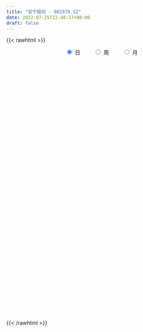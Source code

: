 ```yaml
---
title: "安宁股份 - 002978.SZ"
date: 2022-07-25T22:48:17+08:00
draft: false
---
```

{{< rawhtml >}}
    <div style="text-align: center">
        <label style="padding: 1rem;"><input style="margin-right: .5rem" type="radio" name="period" value="D" checked onclick="period_change(this)">日</label>
        <label style="padding: 1rem;"><input style="margin-right: .5rem" type="radio" name="period" value="W" onclick="period_change(this)">周</label>
        <label style="padding: 1rem;"><input style="margin-right: .5rem" type="radio" name="period" value="M" onclick="period_change(this)">月</label>
    </div>
    <div id="chart" style="height: 700px;"></div> 
    <script type="text/javascript">
        const D_v = [95814.92,96654.6,95245.14,101621.81,68800.71,81850.27,70429.69,54459.33,59756.52,39263.49,86643.15,101919.75,69423.11,63863.58,62317.16,41363.12,47388.1,41435.43,40591.69,34216.13,41572.35,48625.97,32873.42,42401.51,45626.53,32761.44,24142.74,28731.56,20623.62,19267.63,20630.32,18630.03,17048.21,18215.62,31027.39,29945.19,19089.21,28182.21,13412.36,14943.0,16882.85,13928.84,12139.26,12922.0,10351.16,10942.67,12794.0,20572.51,27291.6,15106.0,11333.77,10416.66,9483.19,9647.35,12047.93,7467.19,9326.94,23220.28,27192.62,45254.42,20535.54,10472.0,24073.85,19390.97,22606.52,15340.34,16411.68,15046.03,12031.88,34583.54,23848.94,23774.74,12189.77,18792.98,18516.32,12279.77,15526.81,29021.49,28673.59,17594.54,26270.42,40871.96,26616.85,19488.66,22495.65,17305.03,59827.82,48949.29,92340.8,87877.85,92966.49,91778.68,67272.81,63987.32,66989.63,45075.08,48767.7,40428.1,34795.45,30723.63,32086.15,25218.9,43223.51,36331.15,37464.68,27969.0,32568.96,21645.77,37714.27,28684.31,24602.97,30551.97,43300.5,34220.24,44445.27,38232.26,27955.92,30599.81,23529.69,22885.73,23606.81,29686.16,27005.78,27962.24,44401.2,39962.07,67015.77,72530.91,61560.85,38237.37,38616.55,27626.0,40446.48,20715.0,23560.94,15232.75,27036.08,37514.6,32581.37,41791.73,28576.36,22157.8,29550.0,28988.83,21484.68,29149.38,23136.08,22053.86,22583.67,40887.81,37749.24,42212.72,32177.0,50723.36,35018.38,36129.77,22851.77,26838.08,22469.36,15997.0,45602.0,34599.44,20421.21,32901.83,29115.46,24856.55,15146.49,17846.97,12111.0,18817.29,11864.25,10619.52,16914.26,13916.61,14373.0,26431.26,10612.73,12427.41,14927.54,23660.93,32268.21,14111.46,16748.52,14379.84,13497.0,33900.98,24403.15,20259.0,15268.64,15876.52,12481.14,13343.9,17975.77,27000.17,29498.67,29200.15,28409.21,41295.24,30617.3,31640.01,50041.76,24690.31,45302.34,75488.05,62860.56,55584.53,29411.0,31507.06,26014.52,28502.77,25880.88,19895.5,35549.68,16162.13,20214.89,19869.19,20988.07,17283.43,21967.74,23496.2,23361.94,23417.09,21881.58,20585.18,33083.46,22639.84,46801.4,64681.05,47919.72,40912.77,46172.6,43257.76,34644.82,42835.5,30504.6,35242.86,23993.3,27882.73,29696.0,33515.48,24242.11,22953.88,29008.64,27833.6,27480.6,32863.41,26776.58,37859.67,40253.25,63979.86,102060.07,52266.0,39175.48,30150.62,22636.34,26178.65,28715.93,34182.55,25703.97,36824.61,39029.08,36911.67,29603.7,26613.59,26153.75,31237.12,68080.67,64589.15,38002.93,27744.07,27985.53,34205.36,37305.91,35730.37,34926.82,29783.9,27258.98,29155.65,77793.32,64099.38,51596.59,74186.23,72834.15,61219.36,109732.31,110051.36,52868.02,72593.29,45906.42,35816.9,35844.34,38030.67,39095.73,54718.75,49515.61,63297.08,57856.45,50411.68,36454.0,43665.45,43729.18,38118.51,27441.27,26111.01,15247.49,21639.92,21576.32,27870.18,19777.08,18122.37,23510.83,22549.77,18173.54,25478.49,20295.23,19357.44,18954.24,33707.32,24176.07,45344.36,20630.0,19013.97,32875.36,17991.0,16583.0,21062.0,17959.0,21942.0,23212.92,20242.66,22356.0,20222.1,17211.0,16879.0,34966.17,22925.12,22629.0,30657.49,57420.03,35098.0,23795.99,26387.0,24465.46,22913.79,17137.0,21434.0,21571.12,23416.97,20379.63,15751.44,28146.35,23966.83,23054.18,19456.0,19887.83,16508.35,17961.41,24167.9,14017.0,13815.37,18107.0,11915.29,10565.3,18308.22,15567.3,17070.44,18625.0,18781.87,18576.0,13179.09,13187.0,11811.75,29597.0,24977.41,18118.69,17802.0,13191.68,17249.04,15437.22,18243.0,19929.14,18686.0,15784.03,13377.91,14102.57,18681.42,19778.87,13537.98,17141.17,17859.47,19270.66,11380.08,14133.31,12725.6,21255.66,16121.13,15522.0,15684.0,23301.92,18225.52,34875.17,23954.0,19816.09,25202.26,22665.15,16934.59,27952.92,24537.42,18786.88,15266.38,20175.82,27311.38,23568.1,16157.46,10857.71,17913.74,33841.3,24519.0,20740.78,19752.0,21734.89,14697.03,12588.87,11178.11,10160.73,31506.46,16338.66,12312.69,11091.41,8330.61,15119.0,10535.0,16556.2,10983.25,10939.08,18420.57,17700.54,9051.67,16567.0,38036.29,25029.45,15882.64,28641.59,18956.87,12034.03,8770.18,20329.76,17074.42,10790.58,10770.95,10935.0,9025.0,14510.81,17259.0,21452.76,34049.16,22896.11,13535.81,15419.0,15726.0,11854.0,12408.0,19523.81,22332.11,37466.9,17051.93,19388.1,13703.0,17976.16,23516.63,19572.63,18555.64,24434.0,23696.09,20141.81,30178.58,44939.84,43543.24,26130.79,35918.67,34940.15,41847.95,37275.29,46432.77,99239.24,128899.59,123302.22,95448.58,74189.93,56982.31,137372.78,107723.52,77265.86,53137.42,50186.0,40388.0,126651.6,189274.83,156536.98,112266.95]
const D_histogram = [0.0,-0.0178689459,0.1008202726,0.2769518224,0.2724535457,0.4479160772,0.4968502165,0.3172769067,0.1576086926,0.070119764,0.2594887936,0.4114810984,0.4654086661,0.4495161872,0.1880066097,0.0462053208,-0.0796073558,-0.1350150927,-0.170523681,-0.1938624981,-0.1402615035,-0.1175074906,-0.1360725767,-0.1096910708,-0.2030514924,-0.301651091,-0.3887437536,-0.4957195332,-0.4858900586,-0.4309750978,-0.3528887645,-0.2546337007,-0.2433959174,-0.2369554566,-0.2703336599,-0.3135400119,-0.2846220444,-0.3568694407,-0.3711382966,-0.2976956528,-0.2260554538,-0.1632525004,-0.1089087104,-0.093100005,-0.0873828063,-0.0893676635,-0.0250346768,0.0041593537,-0.1567750145,-0.2174861215,-0.2187209018,-0.1897719539,-0.1710692251,-0.1210885561,-0.0653347437,-0.0304342384,-0.0288714808,0.0475061996,0.1430517683,0.2254932216,0.1474668041,0.102804435,0.1698675211,0.2602974029,0.3568485021,0.3964783729,0.4185098317,0.3961314976,0.3334246783,0.3685833832,0.3711398899,0.388019943,0.3450999142,0.2157457845,0.1629501083,0.1292653725,0.1339190805,0.1735405781,0.1011422628,0.079521316,0.1206731027,0.2070336359,0.2312154325,0.2095247522,0.198670379,0.1589862955,0.2133548099,0.3016392987,0.4550057486,0.6681673101,0.8805830538,1.0576911165,1.009521028,1.0807512801,1.1019212394,1.0983039378,0.9785576269,0.7505039199,0.6256301501,0.347824071,0.1379047855,0.0195162281,-0.10171137,0.0020392881,-0.1115531511,-0.2441203426,-0.4544650636,-0.5221691624,-0.6629318719,-0.7723114332,-0.7926234001,-0.8818735159,-0.9093649191,-0.8646390842,-0.6799344793,-0.7181224321,-0.7002853319,-0.7896233392,-0.677363072,-0.6473024574,-0.708430438,-0.6227834663,-0.5305358906,-0.4109743372,-0.1615611541,0.0174115869,0.1753589008,0.0063999137,-0.3420224946,-0.4545855363,-0.4927899197,-0.5782646809,-0.4303837035,-0.3102133829,-0.3017106056,-0.2417033899,-0.0901058427,0.1105189489,0.2577137759,0.1263526255,0.1479990194,0.0419900483,0.0541599738,0.143469793,0.1893286152,0.2019267978,0.1810700267,0.0971671552,0.1476800587,0.3273208511,0.4762633197,0.5823933001,0.6707527573,0.8649813559,0.8881370766,0.7350973326,0.5168976206,0.2100431041,0.0661687347,-0.0555917151,0.1199866612,0.080613215,0.0232642128,-0.0832415188,-0.3398674264,-0.5704210494,-0.5944720339,-0.5764583568,-0.5278807464,-0.5527488857,-0.4723927857,-0.4109065017,-0.4324572032,-0.3360980419,-0.3303028701,-0.429962019,-0.4657073576,-0.4239959487,-0.270500519,-0.0384165734,-0.0365495448,-0.0334883151,0.0181005166,0.045029398,0.1277397497,0.3301306175,0.4544976024,0.4719893598,0.4115666161,0.3868627755,0.323056995,0.2252260122,0.2306610259,0.1953495614,0.178024496,0.0901506256,0.0377639962,0.0696306312,0.1448182564,0.245439816,0.2342769796,0.1862862442,0.2525971123,0.4439340631,0.7153564587,0.6701188558,0.6244455754,0.4352423316,0.2651973609,0.1288717339,0.086265622,0.0157313997,-0.1739451009,-0.2633084891,-0.2896182652,-0.2928750807,-0.250850196,-0.2120691963,-0.1870818426,-0.1084440729,-0.0294105429,-0.0250426007,-0.0261640183,-0.0676218859,0.0351678344,-0.0259883023,0.260086259,0.5044255286,0.6671660885,0.6589440406,0.6312016415,0.7584422098,0.7204299936,0.540262416,0.4840626276,0.4710301886,0.4144643866,0.4104908905,0.3519619156,0.1262111693,-0.0249639214,-0.257346314,-0.4180930752,-0.3994778597,-0.355937581,-0.272080713,-0.2560747059,-0.0607662491,-0.0637555805,-0.3732506249,-0.9356401067,-1.2515916901,-1.3936654385,-1.4837784659,-1.4196223734,-1.3029351352,-1.130942612,-0.9875220138,-0.9087588085,-0.8968299688,-0.9981250241,-0.9177418111,-0.7779387653,-0.538163246,-0.4276737516,-0.2517876568,-0.0639802568,0.2020100925,0.3373121748,0.4217685969,0.490027132,0.5702414681,0.650530275,0.6607183562,0.5272876482,0.4978944367,0.3924407374,0.3958334431,0.5518846006,0.6480383518,0.7218300259,0.8226789997,0.8803565821,0.9589137688,1.194225741,0.8624292571,0.6309497292,0.305841124,-0.0418232407,-0.1702391273,-0.2109122537,-0.1978061137,-0.2271713965,-0.1126211658,-0.1663336539,-0.045346488,-0.1044503841,-0.2584174189,-0.3751142632,-0.2955525454,-0.4959754713,-0.7766492787,-0.8422503694,-0.9872222349,-0.9691522496,-0.9005978162,-0.778967442,-0.7007846972,-0.6638225029,-0.5548419824,-0.5117456106,-0.3565982117,-0.2457533986,-0.2432319778,-0.2041605709,-0.1820538036,-0.1426061308,-0.0066021989,0.0347498424,-0.198622029,-0.3138922502,-0.3496569187,-0.4701252426,-0.4786678879,-0.430835125,-0.441728473,-0.3985076444,-0.301666697,-0.2311280684,-0.12663935,-0.0015929712,0.1093653915,0.1645844671,0.2454151048,0.3355874172,0.4165504076,0.5095219159,0.6167486398,0.8056556395,0.8183154806,0.8137047567,0.7398585605,0.6592633022,0.6007727405,0.497207083,0.4149956173,0.3482559941,0.2275483071,0.1968862291,0.1721292999,0.2279221052,0.2356693728,0.2423536674,0.2034347483,0.2166430467,0.1987961903,0.0841094797,-0.0324855501,-0.0681475122,-0.1174277848,-0.2291904764,-0.2926863483,-0.3078939767,-0.303461864,-0.2588190344,-0.1785979003,-0.0645589985,-0.0225849391,0.0378035929,0.0528752934,0.0820286962,0.1087203583,0.2005069323,0.2320986408,0.2001637486,0.1455838961,0.1259268665,0.1544292926,0.1270316963,0.1097779333,-0.0127826951,-0.1751101859,-0.2698530491,-0.3779185072,-0.4373920328,-0.3448699695,-0.2185800442,-0.0842671587,0.0501400512,0.1257539469,0.206215626,0.2358882595,0.312044434,0.3417945398,0.3892592532,0.4106283984,0.3989071733,0.364236271,0.2823449317,0.2402382892,0.2783345095,0.2313281424,0.2152428162,0.2201671901,0.1985713129,0.1380582043,-0.0307819591,-0.2509402635,-0.2901251378,-0.2801725293,-0.2622790199,-0.3744037987,-0.4132334334,-0.3871913196,-0.3228860639,-0.2391478071,-0.307894466,-0.3677164167,-0.3879761655,-0.4044671258,-0.4499947221,-0.4605318805,-0.4073305617,-0.3868773192,-0.3526788193,-0.1959821788,-0.1004617251,-0.0155166788,0.0028609452,0.0410868032,0.1100772943,0.1593832624,0.2170159214,0.1959415101,0.239150462,0.1354077753,-0.0565879635,-0.2037223903,-0.4555982986,-0.7327167442,-0.8218357749,-0.8765584238,-0.7523313647,-0.5430757502,-0.4076821314,-0.2896524327,-0.122939221,0.0268999199,0.1212323494,0.2125671177,0.2922833705,0.346470623,0.3905991803,0.3939489405,0.4332071621,0.5072430032,0.4416863157,0.3784958324,0.3071129649,0.2821387296,0.2530953034,0.2441450419,0.2719522306,0.3124244478,0.3969299353,0.4411587122,0.4574569683,0.4256339478,0.4466723392,0.4444773015,0.3732151766,0.291542487,0.249719425,0.2491746731,0.2420541717,0.2331864026,0.2735728183,0.2514690699,0.2329029215,0.2597543423,0.3500872321,0.3604421396,0.4335376736,0.5794285063,0.6490202837,0.8488186221,0.7923494365,0.7212771119,0.4427461506,0.2756051398,0.3172410511,0.1230679289,0.0411578943,-0.1238173894,-0.171743544,-0.2263647284,-0.0073870097,0.2784410744,0.5994859414,0.5810689221]
const D_fast = [0.0,-0.0223361823,0.1215581042,0.3669276096,0.4305427194,0.7179842702,0.8911309636,0.7908768805,0.6706108395,0.600651852,0.85489308,1.1097556594,1.2800353936,1.3765219615,1.1620140365,1.0317640777,0.8860495621,0.7968880521,0.7187485436,0.646944102,0.6654797206,0.6588568609,0.6062736306,0.6052323688,0.4611090741,0.2870967027,0.1028181018,-0.1280875611,-0.2397306012,-0.2925594148,-0.3026952727,-0.268098634,-0.31770983,-0.3705082335,-0.4714698517,-0.5930612067,-0.6352987503,-0.7967635067,-0.9038169369,-0.9047982062,-0.8896718707,-0.8676820424,-0.84056543,-0.8480317259,-0.8641602287,-0.8884870017,-0.8304126843,-0.8001788153,-1.0003069371,-1.1153895746,-1.1713045803,-1.1897986209,-1.2138631983,-1.1941546684,-1.1547345419,-1.1274425962,-1.1330977088,-1.0448434785,-0.9135349677,-0.774720209,-0.8158799255,-0.8348411858,-0.7253112195,-0.569806987,-0.3840437622,-0.2452942982,-0.1186353815,-0.0419808412,-0.0213314909,0.1059730597,0.2013145389,0.3151995777,0.3585545275,0.2831368439,0.2710786948,0.2697103022,0.3078437803,0.3908504224,0.3437376728,0.341997055,0.4133171174,0.5514360595,0.6334217143,0.6641122221,0.7029254436,0.702987934,0.8106951509,0.9743894644,1.2415073514,1.6217107404,2.0542722476,2.4958030894,2.7000132579,3.04143133,3.3380815992,3.609040282,3.7339333778,3.6935056508,3.7250394186,3.5341893572,3.358746268,3.2452367677,3.0985813271,3.2028418073,3.0613610802,2.8677638031,2.5438028162,2.3455564268,2.0390607494,1.7366033297,1.5181355129,1.208417018,0.9535843851,0.7821504489,0.796871434,0.5791528732,0.4219186404,0.1351747983,0.0780942975,-0.0536707022,-0.2919062923,-0.3619551872,-0.4023415842,-0.385523615,-0.1765007205,0.0068249173,0.2086119564,0.0412529476,-0.3926750843,-0.61888451,-0.7802863733,-1.0103273048,-0.9700422533,-0.9274252784,-0.9943501525,-0.9947687843,-0.8656976977,-0.6374431689,-0.425819898,-0.525592892,-0.4669467433,-0.5624582023,-0.5367482833,-0.4115710159,-0.3183800398,-0.2553001578,-0.2308894223,-0.290500505,-0.2030675868,0.0584034184,0.3264117169,0.5781400224,0.8341876688,1.2446616064,1.4898515962,1.5205861854,1.4316108786,1.1772671381,1.0499349524,0.9142765738,1.1198516154,1.1006314729,1.049098524,0.9217824127,0.5801896484,0.2070307631,0.0343617701,-0.091739142,-0.1751317182,-0.3381870789,-0.3759291754,-0.4171695168,-0.5468345191,-0.5344998683,-0.611280414,-0.8184300676,-0.9706022456,-1.0348898239,-0.9490195239,-0.7265397217,-0.7338100793,-0.7391209283,-0.6830069676,-0.6448207366,-0.5301754475,-0.2452519253,-0.0072605398,0.1282285576,0.1706974679,0.2427093211,0.2596677894,0.2181433096,0.2812435798,0.2947695056,0.3219505643,0.2566143503,0.2136687199,0.2629430127,0.374335202,0.5363167156,0.5837231241,0.5823039498,0.7117640959,1.0140845626,1.4643460727,1.5866381839,1.6970762974,1.6166836364,1.5129380059,1.4088303125,1.3877906061,1.3211892337,1.0880264579,0.9328359473,0.8341216049,0.7576460192,0.736958355,0.7227220556,0.7009389486,0.7524657002,0.8241465944,0.8222538865,0.8145914642,0.7562281252,0.8678098041,0.8001565918,1.1512527178,1.5216983696,1.8512304516,2.0077444138,2.1378024251,2.4546535459,2.596748828,2.5516468545,2.616462723,2.7211878311,2.7682381257,2.8668873523,2.8963488562,2.7021509023,2.5447348312,2.2480158601,1.9827458301,1.9014915807,1.8560474642,1.8718841539,1.8238714845,2.003988379,1.9850601525,1.5822524519,0.7859529435,0.1571034375,-0.3333866705,-0.7944443144,-1.0851938153,-1.2942403608,-1.4049834907,-1.508443396,-1.6568698927,-1.8691485453,-2.2199748566,-2.3690270964,-2.4237087419,-2.318474034,-2.3149029776,-2.2019637969,-2.0301514611,-1.7136585888,-1.4940284627,-1.3041298914,-1.1133645732,-0.8905898702,-0.6476684946,-0.4723008243,-0.4739096203,-0.3788292226,-0.3861727375,-0.283821671,0.0102006366,0.2683639758,0.5226131563,0.82913188,1.106898608,1.4251842369,1.9590526443,1.8428634747,1.7691213791,1.5204730549,1.16235288,0.9913772116,0.8979760217,0.8616306334,0.7754725014,0.8618674407,0.7665715391,0.876222083,0.7910055908,0.5724342013,0.3619587913,0.3676323727,0.043215579,-0.4316205481,-0.7077842311,-1.0995616554,-1.3237797324,-1.4803747531,-1.5534862394,-1.6504996689,-1.7794931003,-1.8092230754,-1.8940631063,-1.8280652604,-1.7786587969,-1.8369453706,-1.8489141064,-1.8723207899,-1.8685246498,-1.7341712677,-1.6841317658,-1.9671591445,-2.1609024281,-2.2840813264,-2.5220809609,-2.6502905782,-2.7101665965,-2.8314920627,-2.8878981452,-2.866473872,-2.8537172606,-2.7808883797,-2.6562402437,-2.5179405331,-2.4215753408,-2.2793909269,-2.1053217602,-1.9202211679,-1.6998691806,-1.4384552967,-1.0481343872,-0.8308956759,-0.6320802106,-0.5209617667,-0.4367411994,-0.345038576,-0.3243024628,-0.3027650241,-0.2824406488,-0.346261259,-0.3277017797,-0.3094263839,-0.1966530524,-0.1299884416,-0.0627157301,-0.0507759621,0.0165930979,0.0484452891,-0.0452140516,-0.1699304689,-0.2226293091,-0.3012665279,-0.4703268386,-0.6069942975,-0.6991754201,-0.7706087735,-0.7906707025,-0.7550990434,-0.6571998912,-0.6208720666,-0.5510326364,-0.5227421125,-0.4730815356,-0.4192097841,-0.2772964769,-0.1876801083,-0.1695740633,-0.1877579418,-0.1759332547,-0.1088235055,-0.1044631778,-0.0942724574,-0.2200287596,-0.4261337968,-0.5883399223,-0.7908850072,-0.959706541,-0.95340197,-0.8817570558,-0.76851096,-0.6215687373,-0.5145163549,-0.3825007693,-0.2938560709,-0.1396887879,-0.0244900472,0.1202894795,0.2443157243,0.3323212925,0.388709458,0.3774043516,0.3953572814,0.5030371291,0.5138627975,0.5515881754,0.6115543469,0.6396012979,0.6136027404,0.4370670872,0.1541737168,0.0424575582,-0.0176329657,-0.0653092113,-0.2710349397,-0.4131729328,-0.4839286489,-0.5003449092,-0.4763936041,-0.6221138796,-0.7738649344,-0.8911187245,-1.0087264664,-1.1667527431,-1.2924228717,-1.3410541933,-1.4173202807,-1.4712914855,-1.3635903898,-1.2931853673,-1.2121194908,-1.1930266304,-1.1445290716,-1.0480192569,-0.9588674733,-0.846980834,-0.8190698677,-0.7160733003,-0.7859640431,-0.9921067728,-1.1901717972,-1.5559472802,-2.0162449118,-2.3108228863,-2.5846851411,-2.6485409232,-2.5750542462,-2.5415811603,-2.4959645698,-2.3599861633,-2.2034220424,-2.0787815256,-1.9343049779,-1.7815178824,-1.6407129742,-1.4989346218,-1.3970976265,-1.2495376144,-1.0486910225,-1.0038261311,-0.9723926563,-0.9669972825,-0.9214368354,-0.8872064358,-0.8351204368,-0.7393251904,-0.6207468613,-0.4370088899,-0.282490435,-0.1518279369,-0.0772424704,0.0554640059,0.1643882935,0.1864299627,0.1776428949,0.1982496892,0.2599986056,0.3133916471,0.3628204786,0.4716000989,0.512363618,0.5520231999,0.6438132063,0.8216679041,0.9221333465,1.1036132989,1.3943612581,1.6262081065,2.0382111004,2.179829274,2.2890762274,2.1212318036,2.0229920779,2.143938252,1.980532112,1.9089115509,1.7129819198,1.6221198793,1.5109075128,1.728038479,2.0834768317,2.554393184,2.6812433953]
const D_slow = [0.0,-0.0044672365,0.0207378317,0.0899757873,0.1580891737,0.270068193,0.3942807471,0.4735999738,0.5130021469,0.5305320879,0.5954042864,0.698274561,0.8146267275,0.9270057743,0.9740074267,0.9855587569,0.965656918,0.9319031448,0.8892722245,0.8408066,0.8057412242,0.7763643515,0.7423462073,0.7149234396,0.6641605665,0.5887477938,0.4915618554,0.3676319721,0.2461594574,0.138415683,0.0501934918,-0.0134649333,-0.0743139127,-0.1335527768,-0.2011361918,-0.2795211948,-0.3506767059,-0.4398940661,-0.5326786402,-0.6071025534,-0.6636164169,-0.704429542,-0.7316567196,-0.7549317208,-0.7767774224,-0.7991193383,-0.8053780075,-0.804338169,-0.8435319226,-0.897903453,-0.9525836785,-1.000026667,-1.0427939732,-1.0730661123,-1.0893997982,-1.0970083578,-1.104226228,-1.0923496781,-1.056586736,-1.0002134306,-0.9633467296,-0.9376456208,-0.8951787406,-0.8301043899,-0.7408922643,-0.6417726711,-0.5371452132,-0.4381123388,-0.3547561692,-0.2626103234,-0.169825351,-0.0728203652,0.0134546133,0.0673910594,0.1081285865,0.1404449296,0.1739246998,0.2173098443,0.24259541,0.262475739,0.2926440147,0.3444024236,0.4022062818,0.4545874698,0.5042550646,0.5440016385,0.5973403409,0.6727501656,0.7865016028,0.9535434303,1.1736891938,1.4381119729,1.6904922299,1.9606800499,2.2361603598,2.5107363442,2.7553757509,2.9430017309,3.0994092684,3.1863652862,3.2208414825,3.2257205396,3.2002926971,3.2008025191,3.1729142313,3.1118841457,2.9982678798,2.8677255892,2.7019926212,2.5089147629,2.3107589129,2.0902905339,1.8629493042,1.6467895331,1.4768059133,1.2972753053,1.1222039723,0.9247981375,0.7554573695,0.5936317552,0.4165241457,0.2608282791,0.1281943064,0.0254507221,-0.0149395664,-0.0105866697,0.0332530556,0.034853034,-0.0506525897,-0.1642989737,-0.2874964537,-0.4320626239,-0.5396585498,-0.6172118955,-0.6926395469,-0.7530653944,-0.775591855,-0.7479621178,-0.6835336738,-0.6519455175,-0.6149457626,-0.6044482506,-0.5909082571,-0.5550408089,-0.5077086551,-0.4572269556,-0.4119594489,-0.3876676602,-0.3507476455,-0.2689174327,-0.1498516028,-0.0042532778,0.1634349116,0.3796802505,0.6017145197,0.7854888528,0.914713258,0.967224034,0.9837662177,0.9698682889,0.9998649542,1.020018258,1.0258343112,1.0050239315,0.9200570749,0.7774518125,0.628833804,0.4847192148,0.3527490282,0.2145618068,0.0964636104,-0.0062630151,-0.1143773159,-0.1984018263,-0.2809775439,-0.3884680486,-0.504894888,-0.6108938752,-0.6785190049,-0.6881231483,-0.6972605345,-0.7056326133,-0.7011074841,-0.6898501346,-0.6579151972,-0.5753825428,-0.4617581422,-0.3437608022,-0.2408691482,-0.1441534543,-0.0633892056,-0.0070827026,0.0505825539,0.0994199443,0.1439260683,0.1664637247,0.1759047237,0.1933123815,0.2295169456,0.2908768996,0.3494461445,0.3960177056,0.4591669836,0.5701504994,0.7489896141,0.916519328,1.0726307219,1.1814413048,1.247740645,1.2799585785,1.301524984,1.305457834,1.2619715587,1.1961444365,1.1237398702,1.0505211,0.987808551,0.9347912519,0.8880207913,0.860909773,0.8535571373,0.8472964871,0.8407554826,0.8238500111,0.8326419697,0.8261448941,0.8911664588,1.017272841,1.1840643631,1.3488003733,1.5066007836,1.6962113361,1.8763188345,2.0113844385,2.1324000954,2.2501576425,2.3537737392,2.4563964618,2.5443869407,2.575939733,2.5696987526,2.5053621741,2.4008389053,2.3009694404,2.2119850452,2.1439648669,2.0799461904,2.0647546281,2.048815733,1.9555030768,1.7215930501,1.4086951276,1.060278768,0.6893341515,0.3344285581,0.0086947743,-0.2740408787,-0.5209213821,-0.7481110842,-0.9723185764,-1.2218498325,-1.4512852853,-1.6457699766,-1.7803107881,-1.887229226,-1.9501761402,-1.9661712044,-1.9156686812,-1.8313406375,-1.7258984883,-1.6033917053,-1.4608313383,-1.2981987695,-1.1330191805,-1.0011972684,-0.8767236593,-0.7786134749,-0.6796551141,-0.541683964,-0.379674376,-0.1992168695,0.0064528804,0.2265420259,0.4662704681,0.7648269033,0.9804342176,1.1381716499,1.2146319309,1.2041761207,1.1616163389,1.1088882755,1.059436747,1.0026438979,0.9744886065,0.932905193,0.921568571,0.8954559749,0.8308516202,0.7370730544,0.6631849181,0.5391910503,0.3450287306,0.1344661383,-0.1123394205,-0.3546274829,-0.5797769369,-0.7745187974,-0.9497149717,-1.1156705974,-1.254381093,-1.3823174957,-1.4714670486,-1.5329053983,-1.5937133927,-1.6447535355,-1.6902669864,-1.725918519,-1.7275690688,-1.7188816082,-1.7685371154,-1.847010178,-1.9344244077,-2.0519557183,-2.1716226903,-2.2793314715,-2.3897635898,-2.4893905009,-2.5648071751,-2.6225891922,-2.6542490297,-2.6546472725,-2.6273059246,-2.5861598079,-2.5248060317,-2.4409091774,-2.3367715755,-2.2093910965,-2.0552039365,-1.8537900267,-1.6492111565,-1.4457849673,-1.2608203272,-1.0960045016,-0.9458113165,-0.8215095458,-0.7177606414,-0.6306966429,-0.5738095661,-0.5245880088,-0.4815556839,-0.4245751576,-0.3656578144,-0.3050693975,-0.2542107104,-0.2000499488,-0.1503509012,-0.1293235313,-0.1374449188,-0.1544817969,-0.1838387431,-0.2411363622,-0.3143079492,-0.3912814434,-0.4671469094,-0.531851668,-0.5765011431,-0.5926408927,-0.5982871275,-0.5888362293,-0.5756174059,-0.5551102319,-0.5279301423,-0.4778034092,-0.419778749,-0.3697378119,-0.3333418379,-0.3018601212,-0.2632527981,-0.231494874,-0.2040503907,-0.2072460645,-0.2510236109,-0.3184868732,-0.4129665,-0.5223145082,-0.6085320006,-0.6631770116,-0.6842438013,-0.6717087885,-0.6402703018,-0.5887163953,-0.5297443304,-0.4517332219,-0.366284587,-0.2689697737,-0.1663126741,-0.0665858807,0.024473187,0.0950594199,0.1551189922,0.2247026196,0.2825346552,0.3363453592,0.3913871568,0.441029985,0.4755445361,0.4678490463,0.4051139804,0.3325826959,0.2625395636,0.1969698086,0.103368859,0.0000605006,-0.0967373293,-0.1774588453,-0.237245797,-0.3142194136,-0.4061485177,-0.5031425591,-0.6042593406,-0.7167580211,-0.8318909912,-0.9337236316,-1.0304429614,-1.1186126663,-1.167608211,-1.1927236422,-1.1966028119,-1.1958875756,-1.1856158748,-1.1580965512,-1.1182507356,-1.0639967553,-1.0150113778,-0.9552237623,-0.9213718184,-0.9355188093,-0.9864494069,-1.1003489815,-1.2835281676,-1.4889871113,-1.7081267173,-1.8962095585,-2.031978496,-2.1338990289,-2.206312137,-2.2370469423,-2.2303219623,-2.200013875,-2.1468720956,-2.0738012529,-1.9871835972,-1.8895338021,-1.791046567,-1.6827447765,-1.5559340257,-1.4455124467,-1.3508884887,-1.2741102474,-1.203575565,-1.1403017392,-1.0792654787,-1.011277421,-0.9331713091,-0.8339388253,-0.7236491472,-0.6092849051,-0.5028764182,-0.3912083334,-0.280089008,-0.1867852139,-0.1138995921,-0.0514697359,0.0108239324,0.0713374754,0.129634076,0.1980272806,0.2608945481,0.3191202784,0.384058864,0.471580672,0.5616912069,0.6700756253,0.8149327519,0.9771878228,1.1893924783,1.3874798375,1.5677991154,1.6784856531,1.747386938,1.8266972008,1.8574641831,1.8677536566,1.8367993093,1.7938634233,1.7372722412,1.7354254887,1.8050357573,1.9549072427,2.1001744732]
const D_data = [['2020-07-06', 36.0, 38.1, 35.95, 38.9],['2020-07-07', 38.46, 37.82, 37.02, 38.97],['2020-07-08', 37.51, 39.84, 37.37, 40.47],['2020-07-09', 39.7, 41.52, 39.05, 42.2],['2020-07-10', 40.7, 39.96, 39.8, 41.18],['2020-07-13', 40.0, 43.0, 40.0, 43.24],['2020-07-14', 42.89, 42.45, 40.9, 43.85],['2020-07-15', 42.49, 39.62, 39.6, 42.63],['2020-07-16', 39.76, 39.21, 38.84, 41.26],['2020-07-17', 39.51, 39.61, 38.39, 40.48],['2020-07-20', 39.89, 43.57, 39.73, 43.57],['2020-07-21', 44.73, 44.39, 43.8, 46.69],['2020-07-22', 46.0, 44.18, 43.63, 47.17],['2020-07-23', 44.02, 43.9, 43.1, 45.18],['2020-07-24', 43.65, 40.46, 39.91, 43.65],['2020-07-27', 40.46, 41.1, 40.08, 41.88],['2020-07-28', 41.58, 40.7, 40.22, 42.26],['2020-07-29', 40.3, 41.14, 39.1, 41.45],['2020-07-30', 41.2, 41.15, 40.92, 42.08],['2020-07-31', 40.8, 41.12, 40.2, 41.78],['2020-08-03', 41.5, 42.15, 41.3, 42.5],['2020-08-04', 42.61, 41.98, 41.06, 42.78],['2020-08-05', 41.8, 41.48, 40.83, 41.8],['2020-08-06', 41.65, 42.07, 41.36, 42.72],['2020-08-07', 42.28, 40.36, 39.98, 42.3],['2020-08-10', 40.2, 39.66, 38.96, 40.21],['2020-08-11', 39.9, 39.1, 39.0, 40.44],['2020-08-12', 38.89, 38.03, 37.5, 38.9],['2020-08-13', 38.32, 38.88, 38.0, 38.88],['2020-08-14', 39.15, 39.28, 38.61, 39.68],['2020-08-17', 39.25, 39.63, 39.07, 39.8],['2020-08-18', 39.7, 40.12, 39.56, 40.26],['2020-08-19', 40.1, 39.12, 38.9, 40.12],['2020-08-20', 39.15, 38.9, 38.65, 39.94],['2020-08-21', 38.97, 38.1, 37.87, 39.28],['2020-08-24', 38.11, 37.5, 36.98, 38.21],['2020-08-25', 37.6, 38.08, 37.55, 38.18],['2020-08-26', 37.95, 36.38, 36.33, 37.95],['2020-08-27', 36.7, 36.51, 36.12, 36.94],['2020-08-28', 36.7, 37.42, 36.55, 37.56],['2020-08-31', 37.66, 37.49, 37.49, 38.08],['2020-09-01', 37.42, 37.49, 36.78, 37.52],['2020-09-02', 37.44, 37.49, 37.21, 37.98],['2020-09-03', 37.56, 37.01, 36.86, 37.85],['2020-09-04', 36.16, 36.76, 36.1, 36.84],['2020-09-07', 36.73, 36.49, 36.45, 37.68],['2020-09-08', 36.74, 37.33, 36.38, 37.38],['2020-09-09', 36.96, 37.02, 36.83, 37.78],['2020-09-10', 37.4, 34.1, 34.07, 37.51],['2020-09-11', 34.31, 34.48, 33.41, 34.57],['2020-09-14', 34.57, 34.75, 34.38, 35.36],['2020-09-15', 34.75, 34.9, 34.55, 35.19],['2020-09-16', 34.95, 34.61, 34.36, 34.95],['2020-09-17', 34.6, 34.92, 34.59, 35.43],['2020-09-18', 34.79, 35.05, 34.39, 35.14],['2020-09-21', 35.06, 34.84, 34.76, 35.06],['2020-09-22', 34.74, 34.34, 33.86, 34.74],['2020-09-23', 34.4, 35.34, 34.2, 35.43],['2020-09-24', 35.09, 35.97, 35.0, 36.23],['2020-09-25', 35.97, 36.29, 35.97, 39.38],['2020-09-28', 35.41, 34.3, 34.3, 35.88],['2020-09-29', 34.31, 34.35, 34.23, 34.88],['2020-09-30', 34.91, 35.79, 34.91, 36.52],['2020-10-09', 36.42, 36.56, 35.9, 36.72],['2020-10-12', 36.58, 37.28, 36.58, 37.65],['2020-10-13', 37.0, 37.14, 36.75, 37.39],['2020-10-14', 37.14, 37.33, 36.71, 37.37],['2020-10-15', 37.54, 37.03, 37.02, 37.85],['2020-10-16', 36.95, 36.53, 36.38, 36.99],['2020-10-19', 36.56, 37.92, 36.54, 38.01],['2020-10-20', 38.15, 37.88, 37.22, 38.65],['2020-10-21', 38.58, 38.4, 37.89, 38.78],['2020-10-22', 38.1, 37.87, 37.42, 38.3],['2020-10-23', 37.51, 36.55, 36.37, 38.05],['2020-10-26', 36.61, 37.18, 36.51, 37.83],['2020-10-27', 37.0, 37.32, 36.81, 37.78],['2020-10-28', 37.01, 37.85, 37.01, 37.99],['2020-10-29', 37.45, 38.56, 37.32, 38.81],['2020-10-30', 38.62, 37.21, 37.1, 38.81],['2020-11-02', 37.12, 37.7, 36.73, 38.11],['2020-11-03', 37.89, 38.66, 37.8, 38.9],['2020-11-04', 38.4, 39.75, 38.29, 39.88],['2020-11-05', 39.7, 39.5, 38.96, 39.7],['2020-11-06', 39.8, 39.17, 38.58, 39.8],['2020-11-09', 39.24, 39.45, 39.07, 39.86],['2020-11-10', 39.36, 39.17, 38.72, 39.38],['2020-11-11', 39.48, 40.62, 39.48, 41.83],['2020-11-12', 41.01, 41.73, 40.18, 41.97],['2020-11-13', 42.71, 43.61, 42.71, 45.5],['2020-11-16', 44.47, 45.93, 44.45, 46.96],['2020-11-17', 44.98, 47.85, 44.3, 48.89],['2020-11-18', 47.0, 49.43, 46.5, 51.49],['2020-11-19', 49.27, 48.01, 46.5, 50.53],['2020-11-20', 48.0, 50.67, 47.5, 50.88],['2020-11-23', 49.75, 51.47, 49.75, 54.15],['2020-11-24', 50.89, 52.43, 49.05, 52.5],['2020-11-25', 52.83, 51.85, 51.03, 55.66],['2020-11-26', 51.27, 50.65, 50.2, 52.99],['2020-11-27', 51.37, 51.97, 50.08, 52.67],['2020-11-30', 52.21, 49.8, 49.8, 52.88],['2020-12-01', 49.23, 49.98, 49.01, 50.9],['2020-12-02', 50.73, 50.76, 49.71, 51.38],['2020-12-03', 51.66, 50.5, 50.5, 53.7],['2020-12-04', 50.44, 53.69, 50.43, 53.69],['2020-12-07', 52.91, 51.35, 50.0, 52.98],['2020-12-08', 51.57, 50.75, 50.45, 52.47],['2020-12-09', 50.83, 49.0, 48.29, 50.95],['2020-12-10', 48.81, 50.06, 48.01, 50.46],['2020-12-11', 50.48, 48.5, 47.0, 51.89],['2020-12-14', 48.0, 48.01, 46.6, 48.5],['2020-12-15', 48.26, 48.49, 47.97, 49.56],['2020-12-16', 48.2, 46.97, 46.8, 48.78],['2020-12-17', 46.73, 46.99, 44.47, 47.4],['2020-12-18', 47.14, 47.48, 46.66, 48.35],['2020-12-21', 47.85, 49.46, 47.7, 50.49],['2020-12-22', 49.1, 46.7, 46.65, 49.39],['2020-12-23', 46.77, 46.95, 45.25, 47.3],['2020-12-24', 46.66, 44.96, 44.93, 47.53],['2020-12-25', 45.3, 47.08, 44.8, 47.29],['2020-12-28', 47.32, 46.0, 45.53, 47.68],['2020-12-29', 45.94, 44.3, 44.08, 46.5],['2020-12-30', 44.74, 45.72, 44.35, 46.4],['2020-12-31', 45.98, 45.85, 45.5, 47.18],['2021-01-04', 45.72, 46.4, 45.05, 47.1],['2021-01-05', 46.76, 48.8, 46.76, 49.65],['2021-01-06', 48.8, 49.02, 47.62, 49.69],['2021-01-07', 50.5, 49.75, 49.16, 51.5],['2021-01-08', 50.26, 45.7, 45.52, 50.27],['2021-01-11', 46.0, 41.91, 41.66, 46.15],['2021-01-12', 41.9, 43.28, 41.75, 44.05],['2021-01-13', 43.2, 43.39, 42.18, 44.78],['2021-01-14', 42.73, 41.98, 41.98, 43.65],['2021-01-15', 41.9, 44.6, 41.71, 44.88],['2021-01-18', 44.08, 44.6, 43.8, 45.0],['2021-01-19', 44.1, 43.21, 42.94, 44.93],['2021-01-20', 43.21, 43.72, 43.1, 44.2],['2021-01-21', 43.58, 45.2, 43.22, 45.98],['2021-01-22', 47.39, 46.67, 45.5, 47.39],['2021-01-25', 46.51, 46.99, 45.0, 47.35],['2021-01-26', 46.31, 43.6, 43.42, 47.1],['2021-01-27', 43.6, 45.24, 42.76, 46.22],['2021-01-28', 44.71, 43.4, 43.01, 44.85],['2021-01-29', 43.97, 44.58, 43.83, 46.0],['2021-02-01', 44.23, 45.82, 43.13, 46.0],['2021-02-02', 46.18, 45.7, 44.87, 46.42],['2021-02-03', 45.64, 45.53, 45.45, 47.1],['2021-02-04', 45.61, 45.18, 44.31, 46.8],['2021-02-05', 45.2, 44.16, 43.91, 46.48],['2021-02-08', 44.5, 45.8, 43.1, 46.0],['2021-02-09', 45.96, 48.19, 45.8, 48.6],['2021-02-10', 48.32, 48.99, 47.88, 49.8],['2021-02-18', 50.77, 49.56, 49.2, 51.65],['2021-02-19', 49.43, 50.38, 49.1, 51.6],['2021-02-22', 51.1, 53.13, 51.01, 55.4],['2021-02-23', 53.99, 52.35, 51.83, 54.4],['2021-02-24', 52.36, 50.54, 50.0, 53.34],['2021-02-25', 51.5, 49.34, 49.17, 51.65],['2021-02-26', 47.5, 47.23, 46.54, 48.24],['2021-03-01', 47.5, 48.3, 47.05, 48.89],['2021-03-02', 48.66, 48.0, 47.51, 49.15],['2021-03-03', 48.5, 52.04, 48.5, 52.38],['2021-03-04', 51.83, 49.94, 49.49, 52.65],['2021-03-05', 48.84, 49.64, 48.49, 50.28],['2021-03-08', 50.4, 48.7, 48.59, 52.6],['2021-03-09', 48.2, 45.8, 44.92, 48.74],['2021-03-10', 46.46, 44.56, 44.03, 47.13],['2021-03-11', 45.0, 46.09, 44.5, 46.3],['2021-03-12', 46.09, 46.21, 45.8, 47.7],['2021-03-15', 46.15, 46.39, 45.8, 47.41],['2021-03-16', 46.43, 45.14, 44.68, 46.6],['2021-03-17', 45.1, 46.22, 44.5, 46.36],['2021-03-18', 46.1, 46.02, 45.5, 46.4],['2021-03-19', 45.12, 44.74, 44.5, 45.95],['2021-03-22', 45.11, 46.09, 45.1, 46.6],['2021-03-23', 45.92, 44.93, 44.6, 46.18],['2021-03-24', 45.0, 43.0, 42.62, 45.46],['2021-03-25', 42.88, 43.01, 42.6, 43.7],['2021-03-26', 43.11, 43.56, 43.11, 44.01],['2021-03-29', 43.9, 45.12, 43.45, 45.21],['2021-03-30', 45.13, 46.93, 45.0, 47.23],['2021-03-31', 45.05, 44.55, 43.31, 45.87],['2021-04-01', 44.53, 44.45, 43.84, 45.13],['2021-04-02', 44.61, 45.1, 44.58, 46.0],['2021-04-06', 45.3, 44.93, 44.53, 45.9],['2021-04-07', 44.98, 45.9, 44.7, 46.0],['2021-04-08', 45.9, 48.27, 45.61, 50.49],['2021-04-09', 48.01, 48.42, 46.82, 49.16],['2021-04-12', 48.69, 47.78, 47.6, 49.37],['2021-04-13', 48.22, 47.0, 46.64, 48.25],['2021-04-14', 46.68, 47.51, 46.55, 47.84],['2021-04-15', 47.01, 47.05, 46.03, 47.47],['2021-04-16', 47.38, 46.4, 46.1, 47.56],['2021-04-19', 46.2, 47.63, 45.91, 47.78],['2021-04-20', 47.38, 47.22, 46.82, 47.93],['2021-04-21', 46.9, 47.47, 46.21, 48.4],['2021-04-22', 48.03, 46.43, 46.23, 48.32],['2021-04-23', 46.41, 46.57, 45.18, 46.67],['2021-04-26', 46.95, 47.64, 46.81, 48.55],['2021-04-27', 48.02, 48.59, 47.69, 48.87],['2021-04-28', 48.4, 49.58, 47.73, 49.69],['2021-04-29', 50.0, 48.66, 48.32, 50.88],['2021-04-30', 48.8, 48.26, 47.73, 48.8],['2021-05-06', 48.63, 49.98, 48.0, 50.4],['2021-05-07', 50.5, 52.6, 50.18, 54.2],['2021-05-10', 54.76, 55.42, 52.85, 56.2],['2021-05-11', 53.61, 52.74, 51.0, 54.0],['2021-05-12', 52.02, 53.15, 52.0, 53.87],['2021-05-13', 51.47, 51.3, 50.15, 52.38],['2021-05-14', 51.32, 51.02, 50.21, 52.0],['2021-05-17', 50.81, 50.95, 50.07, 52.56],['2021-05-18', 51.93, 51.91, 51.26, 52.61],['2021-05-19', 51.12, 51.48, 50.65, 52.0],['2021-05-20', 49.8, 49.4, 48.5, 50.15],['2021-05-21', 49.13, 49.9, 48.8, 50.2],['2021-05-24', 49.22, 50.32, 49.13, 50.97],['2021-05-25', 50.57, 50.45, 49.5, 50.82],['2021-05-26', 50.5, 51.05, 50.31, 51.5],['2021-05-27', 50.77, 51.18, 50.37, 51.36],['2021-05-28', 52.0, 51.15, 50.91, 52.87],['2021-05-31', 51.5, 52.11, 50.83, 53.0],['2021-06-01', 51.5, 52.61, 51.3, 52.71],['2021-06-02', 52.42, 52.0, 51.78, 53.31],['2021-06-03', 52.11, 52.04, 52.0, 53.1],['2021-06-04', 51.05, 51.5, 50.0, 51.9],['2021-06-07', 52.0, 53.58, 52.0, 55.18],['2021-06-08', 53.66, 51.76, 51.5, 54.19],['2021-06-09', 52.16, 56.94, 52.16, 56.94],['2021-06-10', 59.0, 58.3, 57.03, 59.36],['2021-06-11', 57.85, 59.01, 57.01, 59.36],['2021-06-15', 60.0, 58.0, 57.16, 61.28],['2021-06-16', 59.01, 58.38, 57.3, 59.94],['2021-06-17', 57.44, 61.38, 57.4, 62.46],['2021-06-18', 60.5, 60.4, 59.4, 61.3],['2021-06-21', 60.1, 58.81, 58.48, 61.5],['2021-06-22', 58.81, 60.43, 58.5, 61.6],['2021-06-23', 61.1, 61.48, 60.25, 63.37],['2021-06-24', 61.0, 61.43, 60.06, 62.41],['2021-06-25', 61.4, 62.6, 60.71, 63.5],['2021-06-28', 62.6, 62.41, 61.3, 64.48],['2021-06-29', 62.0, 60.1, 59.96, 62.2],['2021-06-30', 60.11, 60.42, 59.31, 60.78],['2021-07-01', 60.76, 58.61, 58.5, 60.92],['2021-07-02', 58.91, 58.52, 57.88, 60.2],['2021-07-05', 59.2, 60.39, 58.83, 60.9],['2021-07-06', 60.3, 60.89, 59.8, 62.45],['2021-07-07', 60.0, 61.8, 59.01, 62.92],['2021-07-08', 62.39, 61.31, 61.02, 62.88],['2021-07-09', 61.31, 64.3, 60.8, 64.94],['2021-07-12', 63.75, 62.58, 62.43, 65.49],['2021-07-13', 62.25, 58.0, 57.79, 62.48],['2021-07-14', 57.18, 52.2, 52.2, 57.18],['2021-07-15', 51.0, 52.25, 50.7, 53.17],['2021-07-16', 52.24, 52.3, 52.0, 53.27],['2021-07-19', 52.27, 51.29, 50.25, 52.6],['2021-07-20', 50.53, 52.06, 50.5, 52.5],['2021-07-21', 51.94, 52.14, 51.5, 52.58],['2021-07-22', 52.14, 52.62, 51.83, 52.96],['2021-07-23', 52.41, 52.21, 52.06, 53.75],['2021-07-26', 51.7, 51.15, 50.7, 52.79],['2021-07-27', 51.59, 49.71, 49.48, 52.92],['2021-07-28', 49.17, 47.13, 46.7, 50.21],['2021-07-29', 48.02, 48.39, 47.55, 49.11],['2021-07-30', 49.0, 48.83, 47.28, 49.01],['2021-08-02', 48.68, 50.34, 48.02, 50.4],['2021-08-03', 50.58, 49.02, 48.8, 50.58],['2021-08-04', 49.0, 50.07, 48.73, 50.2],['2021-08-05', 50.75, 50.8, 49.5, 52.2],['2021-08-06', 51.03, 52.79, 51.03, 53.0],['2021-08-09', 53.3, 52.19, 51.66, 53.3],['2021-08-10', 51.91, 52.2, 51.88, 52.99],['2021-08-11', 52.2, 52.54, 51.71, 52.92],['2021-08-12', 52.5, 53.3, 52.2, 53.48],['2021-08-13', 53.3, 54.03, 52.5, 54.32],['2021-08-16', 54.54, 53.75, 53.01, 54.97],['2021-08-17', 53.38, 51.94, 51.63, 53.75],['2021-08-18', 51.88, 53.08, 51.34, 53.4],['2021-08-19', 52.56, 52.0, 50.9, 52.78],['2021-08-20', 51.56, 53.3, 50.62, 53.32],['2021-08-23', 54.33, 55.94, 53.73, 56.4],['2021-08-24', 56.0, 56.29, 55.3, 57.69],['2021-08-25', 56.29, 56.98, 54.91, 57.2],['2021-08-26', 55.94, 58.4, 55.93, 59.0],['2021-08-27', 59.67, 58.99, 58.16, 61.5],['2021-08-30', 59.94, 60.41, 59.81, 61.98],['2021-08-31', 60.49, 64.18, 59.11, 65.65],['2021-09-01', 64.44, 57.76, 57.76, 65.55],['2021-09-02', 56.27, 58.24, 56.02, 59.44],['2021-09-03', 58.19, 56.1, 54.3, 59.2],['2021-09-06', 55.2, 54.27, 52.48, 55.73],['2021-09-07', 54.27, 55.81, 53.85, 56.45],['2021-09-08', 55.25, 56.46, 55.06, 56.98],['2021-09-09', 56.7, 57.05, 55.16, 57.19],['2021-09-10', 56.82, 56.45, 55.85, 58.3],['2021-09-13', 55.84, 58.49, 55.24, 58.54],['2021-09-14', 58.2, 56.57, 56.12, 58.41],['2021-09-15', 56.8, 58.99, 56.31, 59.42],['2021-09-16', 59.07, 56.97, 56.79, 60.37],['2021-09-17', 56.0, 55.18, 52.6, 56.81],['2021-09-22', 53.58, 54.77, 53.5, 55.57],['2021-09-23', 55.55, 56.96, 55.22, 57.88],['2021-09-24', 57.3, 52.89, 52.82, 57.5],['2021-09-27', 52.68, 50.13, 49.4, 53.29],['2021-09-28', 50.0, 51.27, 49.7, 51.88],['2021-09-29', 50.9, 48.97, 48.57, 52.3],['2021-09-30', 49.0, 49.85, 48.83, 49.95],['2021-10-08', 50.02, 49.9, 49.2, 51.68],['2021-10-11', 50.0, 50.31, 49.2, 50.86],['2021-10-12', 49.9, 49.59, 48.0, 50.95],['2021-10-13', 49.8, 48.69, 47.85, 49.8],['2021-10-14', 48.48, 49.33, 47.82, 50.0],['2021-10-15', 49.95, 48.3, 47.95, 49.95],['2021-10-18', 48.74, 49.69, 48.2, 49.79],['2021-10-19', 49.43, 49.4, 48.5, 49.95],['2021-10-20', 49.13, 47.93, 47.82, 49.13],['2021-10-21', 48.5, 48.09, 47.47, 49.08],['2021-10-22', 48.02, 47.65, 47.61, 48.58],['2021-10-25', 47.65, 47.66, 46.76, 47.99],['2021-10-26', 47.74, 49.04, 47.74, 49.13],['2021-10-27', 49.04, 48.1, 47.85, 49.7],['2021-10-28', 48.1, 43.82, 43.29, 48.33],['2021-10-29', 43.83, 43.89, 43.4, 44.35],['2021-11-01', 43.71, 43.94, 43.71, 44.47],['2021-11-02', 43.98, 41.84, 41.76, 44.13],['2021-11-03', 41.99, 42.21, 41.56, 42.4],['2021-11-04', 42.39, 42.34, 42.05, 42.66],['2021-11-05', 42.25, 41.02, 40.74, 42.25],['2021-11-08', 40.56, 41.1, 40.56, 41.47],['2021-11-09', 41.45, 41.51, 41.1, 41.95],['2021-11-10', 41.29, 41.05, 39.97, 41.29],['2021-11-11', 41.2, 41.43, 41.03, 41.53],['2021-11-12', 41.6, 41.88, 41.29, 42.12],['2021-11-15', 41.99, 42.01, 41.34, 42.1],['2021-11-16', 42.01, 41.5, 41.41, 42.18],['2021-11-17', 41.69, 41.99, 41.3, 42.04],['2021-11-18', 42.5, 42.45, 42.34, 43.35],['2021-11-19', 42.39, 42.76, 41.88, 42.84],['2021-11-22', 42.88, 43.43, 42.88, 43.7],['2021-11-23', 43.43, 44.3, 43.32, 44.88],['2021-11-24', 44.16, 46.42, 44.15, 46.62],['2021-11-25', 46.3, 45.16, 45.01, 46.32],['2021-11-26', 44.99, 45.4, 44.71, 46.09],['2021-11-29', 44.19, 44.75, 43.79, 44.87],['2021-11-30', 44.87, 44.64, 44.28, 45.61],['2021-12-01', 44.51, 44.9, 43.74, 45.12],['2021-12-02', 44.74, 44.21, 44.01, 45.14],['2021-12-03', 44.36, 44.23, 43.47, 45.05],['2021-12-06', 44.23, 44.23, 44.21, 44.9],['2021-12-07', 44.66, 43.19, 42.56, 44.88],['2021-12-08', 43.26, 44.0, 43.2, 44.18],['2021-12-09', 43.99, 44.0, 43.82, 44.31],['2021-12-10', 43.97, 45.19, 43.71, 45.3],['2021-12-13', 45.6, 44.89, 44.36, 45.69],['2021-12-14', 44.8, 45.06, 44.6, 45.5],['2021-12-15', 45.0, 44.54, 44.49, 45.66],['2021-12-16', 44.38, 45.26, 44.35, 45.59],['2021-12-17', 45.26, 45.0, 44.78, 45.65],['2021-12-20', 45.0, 43.52, 43.52, 45.09],['2021-12-21', 43.69, 42.87, 42.6, 43.8],['2021-12-22', 43.09, 43.41, 42.75, 43.58],['2021-12-23', 43.37, 42.91, 42.7, 43.67],['2021-12-24', 42.91, 41.52, 41.5, 43.02],['2021-12-27', 41.14, 41.4, 41.02, 41.69],['2021-12-28', 41.62, 41.5, 41.31, 41.76],['2021-12-29', 41.51, 41.41, 41.21, 42.24],['2021-12-30', 41.6, 41.75, 41.41, 41.94],['2021-12-31', 41.63, 42.28, 41.63, 42.51],['2022-01-04', 42.51, 43.05, 42.32, 43.1],['2022-01-05', 43.29, 42.45, 41.91, 43.29],['2022-01-06', 42.39, 42.88, 42.1, 43.09],['2022-01-07', 42.86, 42.47, 42.41, 43.12],['2022-01-10', 42.47, 42.74, 42.0, 42.99],['2022-01-11', 42.7, 42.86, 42.56, 43.25],['2022-01-12', 43.5, 44.05, 42.95, 44.05],['2022-01-13', 44.06, 43.74, 43.72, 44.57],['2022-01-14', 43.59, 43.06, 43.0, 44.05],['2022-01-17', 43.07, 42.63, 42.4, 43.5],['2022-01-18', 42.89, 42.93, 42.64, 43.19],['2022-01-19', 42.64, 43.63, 42.64, 43.97],['2022-01-20', 43.63, 43.01, 42.76, 43.8],['2022-01-21', 43.02, 43.08, 42.0, 43.33],['2022-01-24', 42.61, 41.39, 41.2, 42.61],['2022-01-25', 41.18, 40.01, 40.0, 41.68],['2022-01-26', 39.9, 39.94, 39.34, 40.3],['2022-01-27', 39.99, 38.91, 38.87, 40.1],['2022-01-28', 39.01, 38.67, 38.05, 39.48],['2022-02-07', 39.2, 40.27, 39.08, 40.75],['2022-02-08', 40.54, 40.97, 40.18, 40.98],['2022-02-09', 41.17, 41.56, 40.7, 41.61],['2022-02-10', 41.5, 42.18, 41.41, 42.4],['2022-02-11', 41.9, 41.99, 41.9, 42.85],['2022-02-14', 41.98, 42.52, 41.7, 42.9],['2022-02-15', 42.77, 42.28, 42.01, 42.8],['2022-02-16', 42.31, 43.3, 42.16, 43.35],['2022-02-17', 43.22, 43.21, 42.89, 43.55],['2022-02-18', 43.3, 43.89, 42.9, 44.26],['2022-02-21', 43.56, 44.04, 43.32, 44.24],['2022-02-22', 44.19, 43.96, 43.26, 44.35],['2022-02-23', 43.76, 43.85, 43.2, 43.95],['2022-02-24', 43.97, 43.21, 42.62, 44.76],['2022-02-25', 43.96, 43.6, 43.53, 44.22],['2022-02-28', 44.18, 44.83, 43.54, 45.0],['2022-03-01', 44.68, 43.98, 43.4, 44.85],['2022-03-02', 43.98, 44.42, 43.79, 44.63],['2022-03-03', 44.6, 44.88, 44.5, 45.9],['2022-03-04', 44.7, 44.73, 44.51, 45.65],['2022-03-07', 45.04, 44.22, 43.89, 45.2],['2022-03-08', 44.3, 42.35, 41.35, 44.47],['2022-03-09', 42.35, 40.6, 39.38, 42.79],['2022-03-10', 41.3, 42.0, 41.18, 42.44],['2022-03-11', 42.16, 42.35, 40.8, 42.52],['2022-03-14', 42.2, 42.34, 42.0, 43.18],['2022-03-15', 42.49, 40.22, 40.22, 42.49],['2022-03-16', 40.56, 40.42, 38.53, 40.98],['2022-03-17', 40.99, 40.87, 40.68, 41.75],['2022-03-18', 40.9, 41.29, 40.61, 41.37],['2022-03-21', 41.44, 41.68, 41.18, 41.94],['2022-03-22', 40.48, 39.55, 39.35, 40.48],['2022-03-23', 39.6, 38.99, 38.7, 39.71],['2022-03-24', 38.82, 38.9, 38.57, 39.35],['2022-03-25', 38.93, 38.45, 38.41, 39.23],['2022-03-28', 38.01, 37.48, 36.28, 38.01],['2022-03-29', 37.71, 37.29, 36.71, 37.85],['2022-03-30', 37.5, 37.73, 37.06, 37.74],['2022-03-31', 37.5, 37.06, 37.03, 37.73],['2022-04-01', 36.82, 36.93, 36.35, 37.31],['2022-04-06', 40.6, 38.6, 38.22, 40.6],['2022-04-07', 38.68, 38.23, 37.55, 38.96],['2022-04-08', 38.11, 38.37, 37.66, 38.56],['2022-04-11', 38.33, 37.64, 37.53, 38.33],['2022-04-12', 37.76, 37.89, 37.18, 37.99],['2022-04-13', 37.88, 38.46, 37.52, 39.04],['2022-04-14', 38.52, 38.48, 37.81, 38.78],['2022-04-15', 38.42, 38.87, 38.02, 39.84],['2022-04-18', 38.2, 38.0, 37.3, 38.28],['2022-04-19', 37.97, 38.9, 37.67, 38.93],['2022-04-20', 38.4, 36.91, 36.91, 38.4],['2022-04-21', 36.95, 34.9, 34.88, 37.22],['2022-04-22', 34.84, 34.3, 34.11, 34.9],['2022-04-25', 33.62, 31.49, 31.31, 33.65],['2022-04-26', 31.29, 29.09, 28.7, 31.47],['2022-04-27', 27.74, 29.63, 27.74, 29.79],['2022-04-28', 29.45, 28.76, 28.65, 29.68],['2022-04-29', 29.5, 30.28, 29.22, 30.52],['2022-05-05', 30.3, 31.45, 30.3, 32.15],['2022-05-06', 30.55, 30.78, 30.33, 31.23],['2022-05-09', 30.78, 30.66, 30.31, 31.11],['2022-05-10', 30.22, 31.56, 29.66, 31.68],['2022-05-11', 31.58, 31.85, 31.38, 32.75],['2022-05-12', 31.65, 31.56, 31.37, 32.03],['2022-05-13', 31.98, 31.85, 31.41, 32.26],['2022-05-16', 32.08, 32.07, 31.9, 32.44],['2022-05-17', 32.29, 32.08, 31.58, 32.37],['2022-05-18', 32.4, 32.24, 32.09, 33.0],['2022-05-19', 32.0, 31.91, 30.88, 32.08],['2022-05-20', 32.47, 32.56, 32.07, 32.75],['2022-05-23', 32.91, 33.45, 32.78, 33.58],['2022-05-24', 33.29, 31.89, 31.8, 33.65],['2022-05-25', 31.65, 31.7, 31.01, 32.16],['2022-05-26', 31.75, 31.32, 30.43, 31.84],['2022-05-27', 31.5, 31.7, 31.4, 32.16],['2022-05-30', 31.72, 31.55, 31.25, 32.18],['2022-05-31', 31.55, 31.74, 31.11, 31.86],['2022-06-01', 31.76, 32.31, 31.6, 32.42],['2022-06-02', 32.36, 32.75, 31.71, 32.84],['2022-06-06', 32.8, 33.8, 32.62, 34.39],['2022-06-07', 33.7, 33.87, 33.49, 34.3],['2022-06-08', 33.8, 33.95, 33.13, 34.37],['2022-06-09', 34.0, 33.58, 33.22, 34.05],['2022-06-10', 33.47, 34.5, 33.4, 34.59],['2022-06-13', 34.36, 34.57, 34.05, 35.08],['2022-06-14', 34.28, 33.8, 32.61, 34.28],['2022-06-15', 33.9, 33.5, 33.34, 34.05],['2022-06-16', 33.8, 33.87, 33.7, 34.83],['2022-06-17', 33.51, 34.47, 33.31, 34.8],['2022-06-20', 34.48, 34.57, 34.03, 34.78],['2022-06-21', 34.55, 34.71, 34.11, 35.65],['2022-06-22', 34.55, 35.64, 33.8, 35.67],['2022-06-23', 35.6, 35.15, 34.34, 35.6],['2022-06-24', 35.1, 35.32, 34.57, 35.4],['2022-06-27', 35.2, 36.16, 34.8, 36.32],['2022-06-28', 36.0, 37.58, 35.81, 37.58],['2022-06-29', 37.65, 37.21, 36.82, 38.87],['2022-06-30', 37.21, 38.63, 37.21, 39.3],['2022-07-01', 38.58, 40.65, 37.61, 41.2],['2022-07-04', 42.87, 40.9, 40.66, 44.66],['2022-07-05', 41.26, 44.02, 41.1, 44.89],['2022-07-06', 44.1, 42.04, 41.72, 46.9],['2022-07-07', 40.77, 42.33, 39.79, 42.8],['2022-07-08', 42.31, 39.48, 39.48, 42.32],['2022-07-11', 39.5, 40.2, 39.31, 41.6],['2022-07-12', 40.08, 42.97, 39.52, 44.22],['2022-07-13', 42.0, 40.04, 39.12, 42.11],['2022-07-14', 40.13, 41.03, 39.5, 42.42],['2022-07-15', 40.8, 39.55, 39.52, 40.94],['2022-07-18', 39.59, 40.58, 39.31, 40.79],['2022-07-19', 40.5, 40.31, 39.77, 40.56],['2022-07-20', 40.6, 44.34, 40.48, 44.34],['2022-07-21', 45.0, 46.91, 44.34, 48.5],['2022-07-22', 46.91, 49.62, 45.21, 51.3],['2022-07-25', 49.6, 46.95, 45.91, 49.6]]
const W_v = [2797.77,563417.27,232418.2,195532.63,341962.84,595277.29,351351.23,264369.11,434797.17,300635.22,184652.18,278535.72,458137.1800000001,305759.3,384166.75,204994.47,211099.78,125526.99,105551.57,105571.97,66224.11,86706.78,52928.9,112461.45,55081.39,19390.97,81436.45,113189.97,104017.98,130842.43,240918.59,403883.15,236055.96,167583.34,157362.68,161359.99,164762.95,103184.48,251872.19,206487.25,124059.37,154657.26,124812.83,101220.72,74389.72,171561.36,139089.01,119867.3,70326.32,77761.01,101716.66,86180.97,77229.2,132083.97,178284.62,120790.39,205377.67,125990.96,100323.32,112741.99,215125.47,164987.95,160458.99,139416.11,152813.86,297734.66,141864.09,168073.03,216674.28,165243.8,156855.72,340509.67,406464.34,194694.06,275799.57,123848.63,106918.28,21639.92,110856.78,105854.47,142811.99,107525.33,105712.58,112203.39,169600.51,112337.25,109265.51,102873.19,88068.68,73426.55,69161.96,97691.85,81922.94,81879.65,86998.91,78765.31,88854.57,126512.67,103478.19,98070.47,116766.82,70359.63,60157.81,61632.22,67095.11,124156.97,30990.9,67735.89,73182.57,101626.08,66117.92,105586.09,109774.99,164934.26,196414.83,521079.5600000001,432481.89,563037.41,112266.95]
const W_histogram = [0.0,-0.4160911681,-0.8513250899,-0.9636474493,-0.9510062955,-0.6721879887,-0.638479462,-0.5678980149,-0.3368502935,-0.162073847,0.0196943145,0.1688296774,0.5094796554,0.6850289838,0.8229137147,0.9159619171,0.8833209665,0.7511766627,0.5554989577,0.3609002338,0.1776327695,-0.0927147737,-0.221378701,-0.2112309053,-0.2251718722,-0.171918755,-0.1300035975,-0.0939049276,-0.0222869382,0.1508532986,0.536473397,1.2010364613,1.63527093,1.9254529144,1.6647652195,1.3347940831,1.0152197457,0.6636319833,0.3778201632,0.0867302481,0.0096958582,-0.1946379858,-0.3610300257,-0.1590527367,0.0440530777,-0.0526135119,0.0228419131,-0.1705226338,-0.3967705654,-0.6123574321,-0.6349809981,-0.4204302491,-0.4082984183,-0.3829835361,-0.2528570746,0.1058349316,0.2109423765,0.1804733702,0.2174614344,0.2368597721,0.7006109386,1.0264023107,1.2979975634,1.1176529388,1.2901899259,0.5372429303,0.0025351205,-0.5773202208,-0.685338703,-0.6639784956,-0.6868534259,-0.3249800623,-0.2877387818,-0.2484978056,-0.3128787744,-0.503213917,-0.8092333346,-0.9726783833,-1.1412747348,-1.241033747,-1.4880616839,-1.7542560026,-1.7764709019,-1.6392743961,-1.2932986512,-1.0747983542,-0.8092700381,-0.5997307271,-0.644861843,-0.5751929359,-0.472286845,-0.3273393358,-0.1992694638,-0.3707498774,-0.2268377648,0.0171080887,0.1711654318,0.3510374194,0.3128602541,0.2235416586,-0.0072541046,-0.2303704705,-0.2475520645,-0.1941814283,-0.4225007749,-0.7793463881,-0.90781121,-0.8479518845,-0.6942342616,-0.58835764,-0.3947843346,-0.1108197214,0.1015716573,0.3138964538,0.8002368016,1.0161913075,1.1281703113,1.8047146702,1.9825017363]
const W_fast = [0.0,-0.5201139601,-1.1681791544,-1.5214133761,-1.7465237962,-1.6357524866,-1.7616638254,-1.833056882,-1.686221734,-1.5519637493,-1.3652720091,-1.1739292268,-0.705909335,-0.3591027606,-0.0154896011,0.3065490806,0.4947383716,0.5503882335,0.493585268,0.3892116025,0.2503523306,-0.0431739061,-0.2271825086,-0.2698424392,-0.3400763742,-0.3298029457,-0.3203886876,-0.3077662496,-0.2417199947,-0.0308664333,0.4888720144,1.453694194,2.2967463952,3.0682916081,3.2237952182,3.2275226025,3.1617532016,2.976073435,2.7847166557,2.5153093026,2.4406988772,2.1877055368,1.9310559904,2.0932700953,2.3073891792,2.1975692115,2.2787351148,2.0427399095,1.7172993366,1.3486231118,1.1672542962,1.2766974829,1.1867547092,1.1163237074,1.1832359003,1.5683866394,1.7262296784,1.7408790146,1.8322324375,1.9108457182,2.5497496193,3.1321415691,3.7282362126,3.8273048227,4.3223892913,3.7037530283,3.1696789986,2.4454936021,2.1661404442,2.0215060276,1.8269177408,2.1075460889,2.072852674,2.0499691987,1.9073685364,1.5912299145,1.0829021633,0.6762875187,0.2223724836,-0.1876449654,-0.8066883233,-1.5114466427,-1.9777792674,-2.2504013606,-2.2277502786,-2.2779495701,-2.2147387635,-2.1551321342,-2.3614787109,-2.4356080378,-2.4507736582,-2.3876609829,-2.3094084768,-2.5735763597,-2.4863736884,-2.2381508128,-2.0413021117,-1.7736707692,-1.733632871,-1.7670660519,-1.9996753412,-2.2803843247,-2.3594539348,-2.3546286557,-2.688573196,-3.2402554062,-3.5956730307,-3.7478016763,-3.7676426188,-3.8088554072,-3.7139781855,-3.4577185026,-3.2199342096,-2.9291352997,-2.2427357514,-1.7727334187,-1.378711837,-0.2509888105,0.4224236896]
const W_slow = [0.0,-0.104022792,-0.3168540645,-0.5577659268,-0.7955175007,-0.9635644979,-1.1231843634,-1.2651588671,-1.3493714405,-1.3898899022,-1.3849663236,-1.3427589043,-1.2153889904,-1.0441317444,-0.8384033158,-0.6094128365,-0.3885825949,-0.2007884292,-0.0619136898,0.0283113687,0.0727195611,0.0495408676,-0.0058038076,-0.0586115339,-0.114904502,-0.1578841907,-0.1903850901,-0.213861322,-0.2194330565,-0.1817197319,-0.0476013826,0.2526577327,0.6614754652,1.1428386938,1.5590299987,1.8927285194,2.1465334559,2.3124414517,2.4068964925,2.4285790545,2.4310030191,2.3823435226,2.2920860162,2.252322832,2.2633361014,2.2501827234,2.2558932017,2.2132625433,2.1140699019,1.9609805439,1.8022352944,1.6971277321,1.5950531275,1.4993072435,1.4360929748,1.4625517078,1.5152873019,1.5604056444,1.614771003,1.6739859461,1.8491386807,2.1057392584,2.4302386492,2.7096518839,3.0321993654,3.166510098,3.1671438781,3.0228138229,2.8514791472,2.6854845233,2.5137711668,2.4325261512,2.3605914557,2.2984670043,2.2202473108,2.0944438315,1.8921354979,1.648965902,1.3636472183,1.0533887816,0.6813733606,0.24280936,-0.2013083655,-0.6111269645,-0.9344516273,-1.2031512159,-1.4054687254,-1.5554014072,-1.7166168679,-1.8604151019,-1.9784868132,-2.0603216471,-2.110139013,-2.2028264824,-2.2595359236,-2.2552589014,-2.2124675435,-2.1247081886,-2.0464931251,-1.9906077105,-1.9924212366,-2.0500138542,-2.1119018703,-2.1604472274,-2.2660724211,-2.4609090182,-2.6878618207,-2.8998497918,-3.0734083572,-3.2204977672,-3.3191938509,-3.3468987812,-3.3215058669,-3.2430317534,-3.042972553,-2.7889247262,-2.5068821483,-2.0557034808,-1.5600780467]
const W_data = [['2020-04-17', 32.96, 39.56, 32.96, 39.56],['2020-04-24', 43.52, 33.04, 31.86, 43.52],['2020-04-30', 32.59, 29.95, 28.46, 32.6],['2020-05-08', 29.41, 31.72, 29.3, 32.7],['2020-05-15', 31.72, 32.15, 31.5, 33.5],['2020-05-22', 31.82, 35.5, 31.25, 37.5],['2020-05-29', 35.45, 32.6, 30.9, 35.46],['2020-06-05', 32.81, 32.69, 32.06, 33.86],['2020-06-12', 33.7, 34.97, 33.3, 36.5],['2020-06-19', 34.5, 34.97, 33.4, 36.47],['2020-06-24', 35.08, 35.77, 34.09, 37.36],['2020-07-03', 35.77, 36.14, 34.53, 36.76],['2020-07-10', 36.0, 39.96, 35.95, 42.2],['2020-07-17', 40.0, 39.61, 38.39, 43.85],['2020-07-24', 39.89, 40.46, 39.73, 47.17],['2020-07-31', 40.46, 41.12, 39.1, 42.26],['2020-08-07', 41.5, 40.36, 39.98, 42.78],['2020-08-14', 40.2, 39.28, 37.5, 40.44],['2020-08-21', 39.25, 38.1, 37.87, 40.26],['2020-08-28', 38.11, 37.42, 36.12, 38.21],['2020-09-04', 37.66, 36.76, 36.1, 38.08],['2020-09-11', 36.73, 34.48, 33.41, 37.78],['2020-09-18', 34.57, 35.05, 34.36, 35.43],['2020-09-25', 35.06, 36.29, 33.86, 39.38],['2020-09-30', 35.41, 35.79, 34.23, 36.52],['2020-10-09', 36.42, 36.56, 35.9, 36.72],['2020-10-16', 36.58, 36.53, 36.38, 37.85],['2020-10-23', 36.56, 36.55, 36.37, 38.78],['2020-10-30', 36.61, 37.21, 36.51, 38.81],['2020-11-06', 37.12, 39.17, 36.73, 39.88],['2020-11-13', 39.24, 43.61, 38.72, 45.5],['2020-11-20', 44.47, 50.67, 44.3, 51.49],['2020-11-27', 49.75, 51.97, 49.05, 55.66],['2020-12-04', 52.21, 53.69, 49.01, 53.7],['2020-12-11', 52.91, 48.5, 47.0, 52.98],['2020-12-18', 48.0, 47.48, 44.47, 49.56],['2020-12-25', 47.85, 47.08, 44.8, 50.49],['2020-12-31', 47.32, 45.85, 44.08, 47.68],['2021-01-08', 45.72, 45.7, 45.05, 51.5],['2021-01-15', 46.0, 44.6, 41.66, 46.15],['2021-01-22', 44.08, 46.67, 42.94, 47.39],['2021-01-29', 46.51, 44.58, 42.76, 47.35],['2021-02-05', 44.23, 44.16, 43.13, 47.1],['2021-02-10', 44.5, 48.99, 43.1, 49.8],['2021-02-19', 50.77, 50.38, 49.1, 51.65],['2021-02-26', 51.1, 47.23, 46.54, 55.4],['2021-03-05', 47.5, 49.64, 47.05, 52.65],['2021-03-12', 50.4, 46.21, 44.03, 52.6],['2021-03-19', 46.15, 44.74, 44.5, 47.41],['2021-03-26', 45.11, 43.56, 42.6, 46.6],['2021-04-02', 43.9, 45.1, 43.31, 47.23],['2021-04-09', 45.3, 48.42, 44.53, 50.49],['2021-04-16', 48.69, 46.4, 46.03, 49.37],['2021-04-23', 46.2, 46.57, 45.18, 48.4],['2021-04-30', 46.95, 48.26, 46.81, 50.88],['2021-05-07', 48.63, 52.6, 48.0, 54.2],['2021-05-14', 54.76, 51.02, 50.15, 56.2],['2021-05-21', 50.81, 49.9, 48.5, 52.61],['2021-05-28', 49.22, 51.15, 49.13, 52.87],['2021-06-04', 51.5, 51.5, 50.0, 53.31],['2021-06-11', 52.0, 59.01, 51.5, 59.36],['2021-06-18', 60.0, 60.4, 57.16, 62.46],['2021-06-25', 60.1, 62.6, 58.48, 63.5],['2021-07-02', 62.6, 58.52, 57.88, 64.48],['2021-07-09', 59.2, 64.3, 58.83, 64.94],['2021-07-16', 63.75, 52.3, 50.7, 65.49],['2021-07-23', 52.27, 52.21, 50.25, 53.75],['2021-07-30', 51.7, 48.83, 46.7, 52.92],['2021-08-06', 48.68, 52.79, 48.02, 53.0],['2021-08-13', 53.3, 54.03, 51.66, 54.32],['2021-08-20', 54.54, 53.3, 50.62, 54.97],['2021-08-27', 54.33, 58.99, 53.73, 61.5],['2021-09-03', 59.94, 56.1, 54.3, 65.65],['2021-09-10', 55.2, 56.45, 52.48, 58.3],['2021-09-17', 55.84, 55.18, 52.6, 60.37],['2021-09-24', 53.58, 52.89, 52.82, 57.88],['2021-09-30', 52.68, 49.85, 48.57, 53.29],['2021-10-08', 50.02, 49.9, 49.2, 51.68],['2021-10-15', 50.0, 48.3, 47.82, 50.95],['2021-10-22', 48.74, 47.65, 47.47, 49.95],['2021-10-29', 47.65, 43.89, 43.29, 49.7],['2021-11-05', 43.71, 41.02, 40.74, 44.47],['2021-11-12', 40.56, 41.88, 39.97, 42.12],['2021-11-19', 41.99, 42.76, 41.3, 43.35],['2021-11-26', 42.88, 45.4, 42.88, 46.62],['2021-12-03', 44.19, 44.23, 43.47, 45.61],['2021-12-10', 44.23, 45.19, 42.56, 45.3],['2021-12-17', 45.6, 45.0, 44.35, 45.69],['2021-12-24', 45.0, 41.52, 41.5, 45.09],['2021-12-31', 41.14, 42.28, 41.02, 42.51],['2022-01-07', 42.51, 42.47, 41.91, 43.29],['2022-01-14', 42.47, 43.06, 42.0, 44.57],['2022-01-21', 43.07, 43.08, 42.0, 43.97],['2022-01-28', 42.61, 38.67, 38.05, 42.61],['2022-02-11', 39.2, 41.99, 39.08, 42.85],['2022-02-18', 41.98, 43.89, 41.7, 44.26],['2022-02-25', 43.56, 43.6, 42.62, 44.76],['2022-03-04', 44.18, 44.73, 43.4, 45.9],['2022-03-11', 45.04, 42.35, 39.38, 45.2],['2022-03-18', 42.2, 41.29, 38.53, 43.18],['2022-03-25', 41.44, 38.45, 38.41, 41.94],['2022-04-01', 38.01, 36.93, 36.28, 38.01],['2022-04-08', 40.6, 38.37, 37.55, 40.6],['2022-04-15', 38.33, 38.87, 37.18, 39.84],['2022-04-22', 38.2, 34.3, 34.11, 38.93],['2022-04-29', 33.62, 30.28, 27.74, 33.65],['2022-05-06', 30.3, 30.78, 30.3, 32.15],['2022-05-13', 30.78, 31.85, 29.66, 32.75],['2022-05-20', 32.08, 32.56, 30.88, 33.0],['2022-05-27', 32.91, 31.7, 30.43, 33.65],['2022-06-02', 31.72, 32.75, 31.11, 32.84],['2022-06-10', 32.8, 34.5, 32.62, 34.59],['2022-06-17', 34.36, 34.47, 32.61, 35.08],['2022-06-24', 34.48, 35.32, 33.8, 35.67],['2022-07-01', 35.2, 40.65, 34.8, 41.2],['2022-07-08', 42.87, 39.48, 39.48, 46.9],['2022-07-15', 39.5, 39.55, 39.12, 44.22],['2022-07-22', 39.59, 49.62, 39.31, 51.3],['2022-07-29', 49.6, 46.95, 45.91, 49.6]]
const M_v = [798633.2400000001,1484123.99,1287161.6700000002,1528885.4299999999,564633.16,356519.7799999999,318035.3700000001,1042423.7599999999,723529.8100000001,737076.0699999999,471984.6300000001,477900.3199999999,504638.74,575978.54,717271.79,812448.16,1050235.1399999999,936773.21,381163.16,545894.2699999999,435118.72,330656.4,289493.96,470151.88,323202.8400000001,297797.44,572133.3200000001,1675298.5800000001]
const M_histogram = [0.0,0.1691168091,0.4286001575,0.9484004998,0.9893025287,0.8488094912,0.7991629201,1.5200815602,1.6271750672,1.5112435318,1.5083223556,1.2328010963,1.2058477343,1.3422909567,1.8555628415,1.3039163581,1.8299938667,1.105710854,0.1673279098,-0.428221989,-0.975167997,-1.5405276888,-1.4607818821,-1.8665274931,-2.487866183,-2.680234937,-2.2410106456,-1.3325739567]
const M_fast = [0.0,0.2113960114,0.5780293991,1.3349298664,1.6231575275,1.6948668628,1.8450110217,2.9459500519,3.4598373256,3.7217166732,4.0958760859,4.1285551007,4.4030636723,4.8750796339,5.852242229,5.6265748351,6.6101508105,6.1622955113,5.2657445445,4.5631391484,3.7724011412,2.8219095271,2.5364598634,1.6640823791,0.4207771435,-0.4416503447,-0.5626787148,0.0126144849]
const M_slow = [0.0,0.0422792023,0.1494292416,0.3865293666,0.6338549988,0.8460573716,1.0458481016,1.4258684917,1.8326622585,2.2104731414,2.5875537303,2.8957540044,3.197215938,3.5327886771,3.9966793875,4.322658477,4.7801569437,5.0565846572,5.0984166347,4.9913611374,4.7475691382,4.362437216,3.9972417455,3.5306098722,2.9086433264,2.2385845922,1.6783319308,1.3451884416]
const M_data = [['2020-04-30', 32.96, 29.95, 28.46, 43.52],['2020-05-29', 29.41, 32.6, 29.3, 37.5],['2020-06-30', 32.81, 35.15, 32.06, 37.36],['2020-07-31', 34.96, 41.12, 34.53, 47.17],['2020-08-31', 41.5, 37.49, 36.12, 42.78],['2020-09-30', 37.42, 35.79, 33.41, 39.38],['2020-10-30', 36.42, 37.21, 35.9, 38.81],['2020-11-30', 37.12, 49.8, 36.73, 55.66],['2020-12-31', 49.23, 45.85, 44.08, 53.7],['2021-01-29', 45.72, 44.58, 41.66, 51.5],['2021-02-26', 44.23, 47.23, 43.1, 55.4],['2021-03-31', 47.5, 44.55, 42.6, 52.65],['2021-04-30', 44.53, 48.26, 43.84, 50.88],['2021-05-31', 48.63, 52.11, 48.0, 56.2],['2021-06-30', 51.5, 60.42, 50.0, 64.48],['2021-07-30', 60.76, 48.83, 46.7, 65.49],['2021-08-31', 48.68, 64.18, 48.02, 65.65],['2021-09-30', 64.44, 49.85, 48.57, 65.55],['2021-10-29', 50.02, 43.89, 43.29, 51.68],['2021-11-30', 43.71, 44.64, 39.97, 46.62],['2021-12-31', 44.51, 42.28, 41.02, 45.69],['2022-01-28', 42.51, 38.67, 38.05, 44.57],['2022-02-28', 39.2, 44.83, 39.08, 45.0],['2022-03-31', 44.68, 37.06, 36.28, 45.9],['2022-04-29', 36.82, 30.28, 27.74, 40.6],['2022-05-31', 30.3, 31.74, 29.66, 33.65],['2022-06-30', 31.76, 38.63, 31.6, 39.3],['2022-07-29', 38.58, 46.95, 37.61, 51.3]]
        const D_a = [null,null,null,null,null,null,null,null,null,null,null,null,47.17,null,null,null,null,39.1,null,null,null,null,null,42.72,null,null,null,null,null,null,null,null,null,null,null,null,null,null,36.12,null,null,null,37.98,null,null,null,null,null,null,33.41,null,null,null,null,null,null,null,null,null,39.38,null,null,null,null,null,null,null,null,null,null,null,null,null,36.37,null,null,null,null,null,null,null,null,null,null,null,null,null,null,null,null,null,null,null,null,null,null,55.66,null,null,null,null,null,null,null,null,null,null,null,null,null,null,null,44.47,null,null,null,null,null,null,47.68,null,null,null,null,null,null,null,null,41.66,null,null,null,null,null,null,null,null,47.39,null,null,null,null,null,null,null,null,null,null,43.1,null,null,null,null,55.4,null,null,null,null,null,null,null,null,null,null,null,44.03,null,null,null,null,null,null,null,null,null,null,null,null,null,47.23,null,null,null,44.53,null,null,null,null,null,null,null,null,null,null,null,null,null,null,null,null,null,null,null,null,56.2,null,null,null,null,null,null,null,48.5,null,null,null,null,null,null,null,null,null,null,null,null,null,null,null,null,null,null,null,null,null,null,null,null,null,64.48,null,null,null,57.88,null,null,null,null,null,65.49,null,null,null,null,null,null,null,null,null,null,null,46.7,null,null,null,null,null,null,null,null,null,null,null,null,null,null,null,null,null,null,null,null,null,null,null,65.65,null,null,null,52.48,null,null,null,null,null,null,null,60.37,null,null,null,null,null,null,null,null,null,null,null,null,null,null,null,null,null,null,null,null,null,null,null,null,null,null,null,null,null,null,null,39.97,null,null,null,null,null,null,null,null,null,46.62,null,null,null,null,null,null,null,null,42.56,null,null,null,null,null,null,null,45.65,null,null,null,null,null,41.02,null,null,null,null,null,null,null,null,null,null,null,44.57,null,null,null,null,null,null,null,null,null,null,38.05,null,null,null,null,null,null,null,null,null,null,null,null,null,null,null,null,null,null,45.9,null,null,null,null,null,null,null,null,null,null,null,null,null,null,null,null,36.28,null,null,null,null,null,null,null,null,null,null,null,39.84,null,null,null,null,null,null,null,27.74,null,null,null,null,null,null,32.75,null,null,null,null,null,null,null,null,null,null,30.43,null,null,null,null,null,null,null,null,null,null,35.08,null,null,null,33.31,null,null,null,null,null,null,null,null,null,null,null,null,46.9,null,null,null,null,39.12,null,null,null,null,null,null,null,null]
const W_a = [null,null,28.46,null,null,null,null,null,null,null,null,null,null,null,47.17,null,null,null,null,null,null,33.41,null,null,null,null,null,null,null,null,null,null,55.66,null,null,null,null,null,null,41.66,null,null,null,null,null,55.4,null,null,null,null,null,null,null,45.18,null,null,null,null,null,null,null,null,null,null,null,null,null,null,null,null,null,null,65.65,null,null,null,null,null,null,null,null,null,39.97,null,null,null,null,45.69,null,null,null,null,null,38.05,null,null,null,45.9,null,null,null,null,null,null,null,27.74,null,null,null,null,null,null,null,null,null,46.9,null,null,null]
const M_a = [null,null,null,null,null,null,null,null,null,null,null,null,null,null,null,null,65.65,null,null,null,null,null,null,null,27.74,null,null,null]
        const D_b = [[{ coord: ['2020-07-22', 42.72] }, { coord: ['2020-08-27', 39.1] }],[{ coord: ['2020-08-27', 37.98] }, { coord: ['2020-10-23', 36.12] }],[{ coord: ['2020-11-25', 47.68] }, { coord: ['2021-04-06', 44.47] }],[{ coord: ['2021-06-28', 64.48] }, { coord: ['2021-09-16', 57.88] }],[{ coord: ['2021-11-10', 45.65] }, { coord: ['2022-03-03', 42.56] }],[{ coord: ['2022-04-27', 32.75] }, { coord: ['2022-06-13', 30.43] }]]
const W_b = [[{ coord: ['2020-04-30', 47.17] }, { coord: ['2022-04-29', 33.41] }]]
const M_b = []
    </script>
{{< /rawhtml >}}